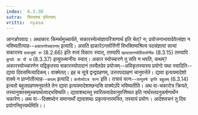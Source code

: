 ```yaml
---
index:  6.3.30
sutra:  दिवसश्च पृथिव्याम्
vritti:  nyasa
---
```


आनङोपवादः। अथाकारः किमर्थमुच्चार्यते, सकारस्येत्संज्ञापरित्राणार्थ इति चेत्? न; प्रयोजनाभावादेवेत्संज्ञा न भविष्यतीत्याह--`अकारणोच्चारणम्` इत्यादि। असति ह्यकारेऽन्तर्वर्त्तिनीं विभक्तिमाश्रित्य पदसंज्ञायां सत्यां सकारस्य `ससजुषो रुः` (8.2.66) इति रुत्वं विकारः स्यात्, तस्यापि `खरवसानयोर्विसर्जनीवः` (8.3.15) तस्यापि `कुप्वोः क पौ च` (8.3.37) इत्युपध्मानीयः स्यात्। अकार स्योच्चारणे तु सति न भवति, कथम्? अकारस्योच्चारणेन यद्विकृतस्य सकारस्योपादानं तस्यैतदेव प्रयोजम्--अविकृतस्यास्य प्रयोगो यथा स्यादिति--द्यावा दिवसमित्यादिकम्। वाक्मेतत्।
इह च सूत्रे द्वन्द्वग्रहणम्, उत्तरपदग्रहणं चानुवर्त्तते। द्यावा इत्ययमादेशो वाक्ये न प्राप्नोतीत्याह--`कथम्` इत्यादि। `कर्त्तव्योऽत्र यत्नः` इति। तत्रायं यत्नः--`तत्पुरुषे कृति बहुलम्` (6.3.14) इत्यतो बहुलग्रहणमनुवर्त्तते तेन द्यावा इत्ययमादेशश्छन्दसि वाक्येऽपि भविष्यतीति।
अथ वा-चकारोत्र क्रियते, तस्यानुक्तसमुच्चयार्थत्वाद्भविष्यति। द्यावाशब्दस्तु स्वरितत्वादेवानुवर्त्तिष्यत इति नार्थस्तदनुकर्षणार्थेन चकारेण।
अथ वा--दिक्शब्देन समानार्थो द्यावाशब्दः प्रकृत्यन्तरमस्ति, तस्यायं प्रयोगः। आदेशवचनं तु दिवः प्रयोगनिवृत्त्यर्थमिति।।

